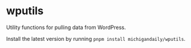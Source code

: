 # wputils

Utility functions for pulling data from WordPress.

Install the latest version by running `pnpm install michigandaily/wputils`.
